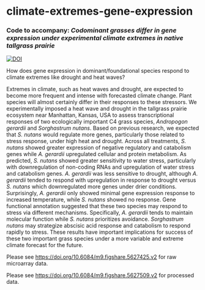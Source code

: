 # climate-extremes-gene-expression

### Code to accompany: *Codominant grasses differ in gene expression under experimental climate extremes in native tallgrass prairie*

[![DOI](https://zenodo.org/badge/doi/10.7717/peerj.4394.svg)](https://doi.org/10.7717/peerj.4394)

How does gene expression in dominant/foundational species respond to climate extremes like drought and heat waves?

Extremes in climate, such as heat waves and drought, are expected to become more frequent and intense with forecasted climate change. Plant species will almost certainly differ in their responses to these stressors. We experimentally imposed a heat wave and drought in the tallgrass prairie ecosystem near Manhattan, Kansas, USA to assess transcriptional responses of two ecologically important C4 grass species, *Andropogon gerardii* and *Sorghastrum nutans*. Based on previous research, we expected that *S. nutans* would regulate more genes, particularly those related to stress response, under high heat and drought. Across all treatments, *S. nutans* showed greater expression of negative regulatory and catabolism genes while *A. gerardii* upregulated cellular and protein metabolism. As predicted, *S. nutans* showed greater sensitivity to water stress, particularly with downregulation of non-coding RNAs and upregulation of water stress and catabolism genes. *A. gerardii* was less sensitive to drought, although *A. gerardii* tended to respond with upregulation in response to drought versus *S. nutans* which downregulated more genes under drier conditions. Surprisingly, *A. gerardii* only showed minimal gene expression response to increased temperature, while *S. nutans* showed no response. Gene functional annotation suggested that these two species may respond to stress via different mechanisms. Specifically, *A. gerardii* tends to maintain molecular function while *S. nutans* prioritizes avoidance. *Sorghastrum nutans* may strategize abscisic acid response and catabolism to respond rapidly to stress. These results have important implications for success of these two important grass species under a more variable and extreme climate forecast for the future.

Please see https://doi.org/10.6084/m9.figshare.5627425.v2 for raw microarray data.

Please see https://doi.org/10.6084/m9.figshare.5627509.v2 for processed data.
